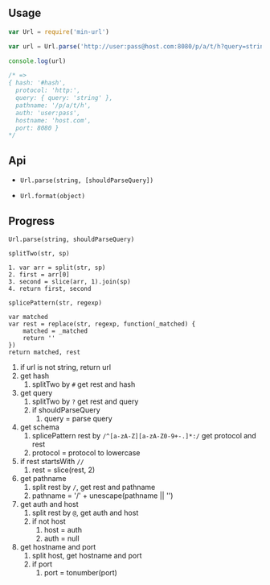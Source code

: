 Usage
---

```js
var Url = require('min-url')

var url = Url.parse('http://user:pass@host.com:8080/p/a/t/h?query=string#hash', true)

console.log(url)

/* =>
{ hash: '#hash',
  protocol: 'http:',
  query: { query: 'string' },
  pathname: '/p/a/t/h',
  auth: 'user:pass',
  hostname: 'host.com',
  port: 8080 }
*/
```

Api
---

- `Url.parse(string, [shouldParseQuery])`

- `Url.format(object)`


Progress
---

`Url.parse(string, shouldParseQuery)`


```
splitTwo(str, sp)

1. var arr = split(str, sp)
2. first = arr[0]
3. second = slice(arr, 1).join(sp)
4. return first, second
```

```
splicePattern(str, regexp)

var matched
var rest = replace(str, regexp, function(_matched) {
	matched = _matched
	return ''
})
return matched, rest
```


1. if url is not string, return url
1. get hash
	1. splitTwo by `#` get rest and hash
1. get query
	1. splitTwo by `?` get rest and query
	1. if shouldParseQuery
		1. query = parse query
1. get schema
	1. splicePattern rest by `/^[a-zA-Z][a-zA-Z0-9+-.]*:/` get protocol and rest
	1. protocol = protocol to lowercase
1. if rest startsWith `//`
	1. rest = slice(rest, 2)
1. get pathname
	1. split rest by `/`, get rest and pathname
	1. pathname = '/' + unescape(pathname || '')
1. get auth and host
	1. split rest by `@`, get auth and host
	1. if not host
		1. host = auth
		1. auth = null
1. get hostname and port
	1. split host, get hostname and port
	1. if port
		1. port = tonumber(port)
